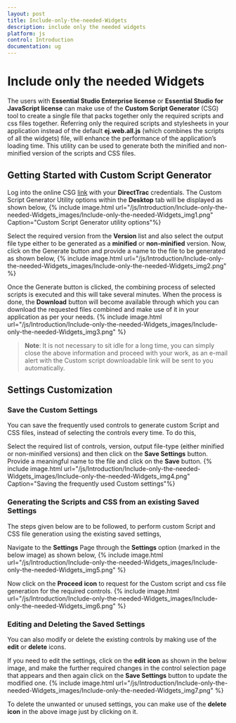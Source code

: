 ```yaml
---
layout: post
title: Include-only-the-needed-Widgets
description: include only the needed widgets
platform: js
control: Introduction
documentation: ug
---
```


# Include only the needed Widgets

The users with **Essential Studio Enterprise license** or **Essential Studio for JavaScript license** can make use of the **Custom Script Generator** (CSG) tool to create a single file that packs together only the required scripts and css files together. Referring only the required scripts and stylesheets in your application instead of the default **ej.web.all.js** (which combines the scripts of all the widgets) file, will enhance the performance of the application’s loading time. This utility can be used to generate both the minified and non-minified version of the scripts and CSS files.

## Getting Started with Custom Script Generator

Log into the online CSG [link](http://csg.syncfusion.com/) with your **DirectTrac** credentials. The Custom Script Generator Utility options within the **Desktop** tab will be displayed as shown below,
{% include image.html url="/js/Introduction/Include-only-the-needed-Widgets_images/Include-only-the-needed-Widgets_img1.png" Caption="Custom Script Generator utility options"%}

Select the required version from the **Version** list and also select the output file type either to be generated as a **minified** or **non-minified** version. Now, click on the Generate button and provide a name to the file to be generated as shown below,
{% include image.html url="/js/Introduction/Include-only-the-needed-Widgets_images/Include-only-the-needed-Widgets_img2.png" %}

Once the Generate button is clicked, the combining process of selected scripts is executed and this will take several minutes. When the process is done, the **Download** button will become available through which you can download the requested files combined and make use of it in your application as per your needs.
{% include image.html url="/js/Introduction/Include-only-the-needed-Widgets_images/Include-only-the-needed-Widgets_img3.png" %}

>	**Note**: It is not necessary to sit idle for a long time, you can simply close the above information and proceed with your work, as an e-mail alert with the Custom script downloadable link will be sent to you automatically. 


## Settings Customization

### Save the Custom Settings

You can save the frequently used controls to generate custom Script and CSS files, instead of selecting the controls every time. To do this, 

Select the required list of controls, version, output file-type (either minified or non-minified versions) and then click on the **Save Settings** button. Provide a meaningful name to the file and click on the **Save** button.
{% include image.html url="/js/Introduction/Include-only-the-needed-Widgets_images/Include-only-the-needed-Widgets_img4.png" Caption="Saving the frequently used Custom settings"%}

### Generating the Scripts and CSS from an existing Saved Settings

The steps given below are to be followed, to perform custom Script and CSS file generation using the existing saved settings,

Navigate to the **Settings** Page through the **Settings** option (marked in the below image) as shown below,
{% include image.html url="/js/Introduction/Include-only-the-needed-Widgets_images/Include-only-the-needed-Widgets_img5.png" %}

Now click on the **Proceed** **icon** to request for the Custom script and css file generation for the required controls.
{% include image.html url="/js/Introduction/Include-only-the-needed-Widgets_images/Include-only-the-needed-Widgets_img6.png" %}

### Editing and Deleting the Saved Settings

You can also modify or delete the existing controls by making use of the **edit** or **delete** icons.

If you need to edit the settings, click on the **edit** **icon** as shown in the below image, and make the further required changes in the control selection page that appears and then again click on the **Save Settings** button to update the modified one.
{% include image.html url="/js/Introduction/Include-only-the-needed-Widgets_images/Include-only-the-needed-Widgets_img7.png" %}

To delete the unwanted or unused settings, you can make use of the **delete** **icon** in the above image just by clicking on it.

